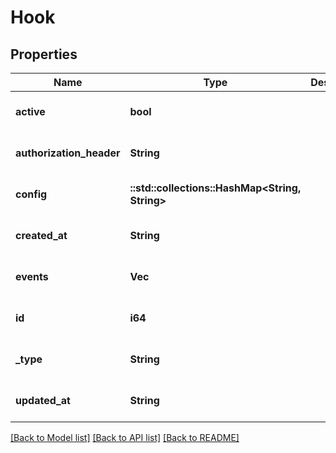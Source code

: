 # Hook

## Properties
Name | Type | Description | Notes
------------ | ------------- | ------------- | -------------
**active** | **bool** |  | [optional] [default to null]
**authorization_header** | **String** |  | [optional] [default to null]
**config** | **::std::collections::HashMap<String, String>** |  | [optional] [default to null]
**created_at** | **String** |  | [optional] [default to null]
**events** | **Vec<String>** |  | [optional] [default to null]
**id** | **i64** |  | [optional] [default to null]
**_type** | **String** |  | [optional] [default to null]
**updated_at** | **String** |  | [optional] [default to null]

[[Back to Model list]](../README.md#documentation-for-models) [[Back to API list]](../README.md#documentation-for-api-endpoints) [[Back to README]](../README.md)


